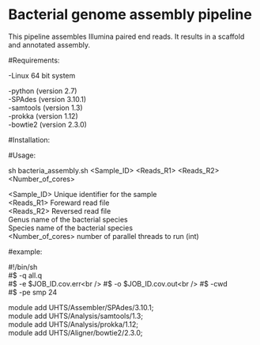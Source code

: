 Bacterial genome assembly pipeline
=======================

This pipeline assembles Illumina paired end reads. It results in a scaffold and annotated assembly.

#Requirements:

-Linux 64 bit system<br />

-python (version 2.7)<br />
-SPAdes (version 3.10.1)<br />
-samtools (version 1.3)<br />
-prokka (version 1.12)<br />
-bowtie2 (version 2.3.0)<br />

#Installation:


#Usage:

  sh bacteria_assembly.sh <Sample_ID> <Reads_R1> <Reads_R2> <Genus> <species> <Number_of_cores><br />
 
  <Sample_ID>               Unique identifier for the sample<br />
  <Reads_R1>                Foreward read file<br />
  <Reads_R2>                Reversed read file<br />
  <Genus>                   Genus name of the bacterial species<br />
  <species>                 Species name of the bacterial species<br />
  <Number_of_cores>         number of parallel threads to run (int)<br />

#example:


#!/bin/sh<br />
#$ -q all.q<br />
#$ -e $JOB_ID.cov.err<br />
#$ -o $JOB_ID.cov.out<br />
#$ -cwd<br />
#$ -pe smp 24<br />

module add UHTS/Assembler/SPAdes/3.10.1;<br />
module add UHTS/Analysis/samtools/1.3;<br />
module add UHTS/Analysis/prokka/1.12;<br />
module add UHTS/Aligner/bowtie2/2.3.0;<br />

for i in FAM22234<br />

do<br />

sh /home/dwuethrich/Application/assembly_pipeline/bacteria_assembly.sh "$i" ../../reads/"$i"_R1.fastq.gz ../../reads/"$i"_R2.fastq.gz Pediococcus acidilactici "$NSLOTS"<br />

done<br />

